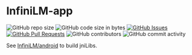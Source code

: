 ﻿# InfiniLM-app

![GitHub repo size](https://img.shields.io/github/repo-size/InfiniTensor/InfiniLM-app)
![GitHub code size in bytes](https://img.shields.io/github/languages/code-size/InfiniTensor/InfiniLM-app)
[![GitHub Issues](https://img.shields.io/github/issues/InfiniTensor/InfiniLM-app)](https://github.com/InfiniTensor/InfiniLM-app/issues)
[![GitHub Pull Requests](https://img.shields.io/github/issues-pr/InfiniTensor/InfiniLM-app)](https://github.com/InfiniTensor/InfiniLM-app/pulls)
![GitHub contributors](https://img.shields.io/github/contributors/InfiniTensor/InfiniLM-app)
![GitHub commit activity](https://img.shields.io/github/commit-activity/m/InfiniTensor/InfiniLM-app)

See [InfiniLM/android](https://github.com/InfiniTensor/InfiniLM/tree/android/android) to build jniLibs.
